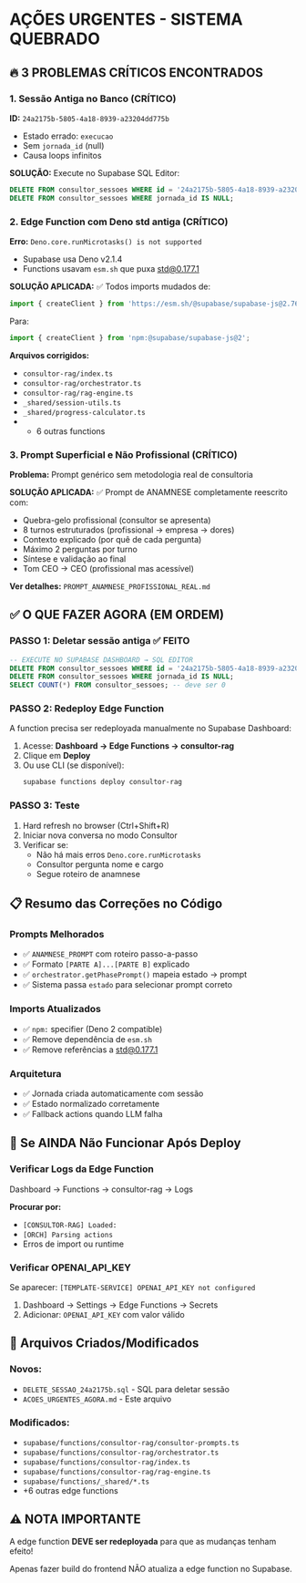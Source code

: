 # AÇÕES URGENTES - SISTEMA QUEBRADO

## 🔥 3 PROBLEMAS CRÍTICOS ENCONTRADOS

### 1. Sessão Antiga no Banco (CRÍTICO)
**ID:** `24a2175b-5805-4a18-8939-a23204dd775b`
- Estado errado: `execucao`
- Sem `jornada_id` (null)
- Causa loops infinitos

**SOLUÇÃO:** Execute no Supabase SQL Editor:
```sql
DELETE FROM consultor_sessoes WHERE id = '24a2175b-5805-4a18-8939-a23204dd775b';
DELETE FROM consultor_sessoes WHERE jornada_id IS NULL;
```

### 2. Edge Function com Deno std antiga (CRÍTICO)
**Erro:** `Deno.core.runMicrotasks() is not supported`
- Supabase usa Deno v2.1.4
- Functions usavam `esm.sh` que puxa std@0.177.1

**SOLUÇÃO APLICADA:**
✅ Todos imports mudados de:
```ts
import { createClient } from 'https://esm.sh/@supabase/supabase-js@2.76.0?target=deno';
```

Para:
```ts
import { createClient } from 'npm:@supabase/supabase-js@2';
```

**Arquivos corrigidos:**
- `consultor-rag/index.ts`
- `consultor-rag/orchestrator.ts`
- `consultor-rag/rag-engine.ts`
- `_shared/session-utils.ts`
- `_shared/progress-calculator.ts`
- + 6 outras functions

### 3. Prompt Superficial e Não Profissional (CRÍTICO)
**Problema:** Prompt genérico sem metodologia real de consultoria

**SOLUÇÃO APLICADA:**
✅ Prompt de ANAMNESE completamente reescrito com:
- Quebra-gelo profissional (consultor se apresenta)
- 8 turnos estruturados (profissional → empresa → dores)
- Contexto explicado (por quê de cada pergunta)
- Máximo 2 perguntas por turno
- Síntese e validação ao final
- Tom CEO → CEO (profissional mas acessível)

**Ver detalhes:** `PROMPT_ANAMNESE_PROFISSIONAL_REAL.md`

## ✅ O QUE FAZER AGORA (EM ORDEM)

### PASSO 1: Deletar sessão antiga ✅ FEITO
```sql
-- EXECUTE NO SUPABASE DASHBOARD → SQL EDITOR
DELETE FROM consultor_sessoes WHERE id = '24a2175b-5805-4a18-8939-a23204dd775b';
DELETE FROM consultor_sessoes WHERE jornada_id IS NULL;
SELECT COUNT(*) FROM consultor_sessoes; -- deve ser 0
```

### PASSO 2: Redeploy Edge Function
A function precisa ser redeployada manualmente no Supabase Dashboard:

1. Acesse: **Dashboard → Edge Functions → consultor-rag**
2. Clique em **Deploy**
3. Ou use CLI (se disponível):
   ```bash
   supabase functions deploy consultor-rag
   ```

### PASSO 3: Teste
1. Hard refresh no browser (Ctrl+Shift+R)
2. Iniciar nova conversa no modo Consultor
3. Verificar se:
   - Não há mais erros `Deno.core.runMicrotasks`
   - Consultor pergunta nome e cargo
   - Segue roteiro de anamnese

## 📋 Resumo das Correções no Código

### Prompts Melhorados
- ✅ `ANAMNESE_PROMPT` com roteiro passo-a-passo
- ✅ Formato `[PARTE A]...[PARTE B]` explicado
- ✅ `orchestrator.getPhasePrompt()` mapeia estado → prompt
- ✅ Sistema passa `estado` para selecionar prompt correto

### Imports Atualizados
- ✅ `npm:` specifier (Deno 2 compatible)
- ✅ Remove dependência de `esm.sh`
- ✅ Remove referências a std@0.177.1

### Arquitetura
- ✅ Jornada criada automaticamente com sessão
- ✅ Estado normalizado corretamente
- ✅ Fallback actions quando LLM falha

## 🚨 Se AINDA Não Funcionar Após Deploy

### Verificar Logs da Edge Function
Dashboard → Functions → consultor-rag → Logs

**Procurar por:**
- `[CONSULTOR-RAG] Loaded:`
- `[ORCH] Parsing actions`
- Erros de import ou runtime

### Verificar OPENAI_API_KEY
Se aparecer: `[TEMPLATE-SERVICE] OPENAI_API_KEY not configured`

1. Dashboard → Settings → Edge Functions → Secrets
2. Adicionar: `OPENAI_API_KEY` com valor válido

## 📝 Arquivos Criados/Modificados

### Novos:
- `DELETE_SESSAO_24a2175b.sql` - SQL para deletar sessão
- `ACOES_URGENTES_AGORA.md` - Este arquivo

### Modificados:
- `supabase/functions/consultor-rag/consultor-prompts.ts`
- `supabase/functions/consultor-rag/orchestrator.ts`
- `supabase/functions/consultor-rag/index.ts`
- `supabase/functions/consultor-rag/rag-engine.ts`
- `supabase/functions/_shared/*.ts`
- +6 outras edge functions

## ⚠️ NOTA IMPORTANTE

A edge function **DEVE ser redeployada** para que as mudanças tenham efeito!

Apenas fazer build do frontend NÃO atualiza a edge function no Supabase.
